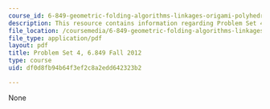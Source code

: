 ```yaml
---
course_id: 6-849-geometric-folding-algorithms-linkages-origami-polyhedra-fall-2012
description: This resource contains information regarding Problem Set 4.
file_location: /coursemedia/6-849-geometric-folding-algorithms-linkages-origami-polyhedra-fall-2012/df0d8fb94b64f3ef2c8a2edd642323b2_MIT6_849F12_ps4.pdf
file_type: application/pdf
layout: pdf
title: Problem Set 4, 6.849 Fall 2012
type: course
uid: df0d8fb94b64f3ef2c8a2edd642323b2

---
```

None
